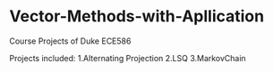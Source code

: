 # Vector-Methods-with-Apllication
Course Projects of Duke ECE586  

Projects included: 1.Alternating Projection 2.LSQ 3.MarkovChain

